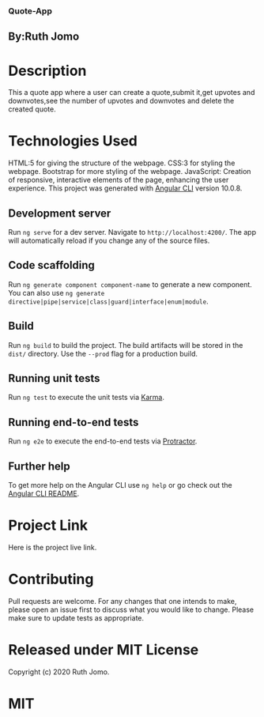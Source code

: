 ### Quote-App
## By:Ruth Jomo

# Description
This a quote app where a user can create a quote,submit it,get upvotes and downvotes,see the number of upvotes and downvotes and delete the created quote.

# Technologies Used

HTML:5 for giving the structure of the webpage.
CSS:3 for styling the webpage.
Bootstrap for more styling of the webpage.
JavaScript: Creation of responsive, interactive elements of the page, enhancing the user experience.
This project was generated with [Angular CLI](https://github.com/angular/angular-cli) version 10.0.8.

## Development server

Run `ng serve` for a dev server. Navigate to `http://localhost:4200/`. The app will automatically reload if you change any of the source files.

## Code scaffolding

Run `ng generate component component-name` to generate a new component. You can also use `ng generate directive|pipe|service|class|guard|interface|enum|module`.

## Build

Run `ng build` to build the project. The build artifacts will be stored in the `dist/` directory. Use the `--prod` flag for a production build.

## Running unit tests

Run `ng test` to execute the unit tests via [Karma](https://karma-runner.github.io).

## Running end-to-end tests

Run `ng e2e` to execute the end-to-end tests via [Protractor](http://www.protractortest.org/).

## Further help

To get more help on the Angular CLI use `ng help` or go check out the [Angular CLI README](https://github.com/angular/angular-cli/blob/master/README.md).

# Project Link
Here is the project live link.

# Contributing
Pull requests are welcome. For any changes that one intends to make, please open an issue first to discuss what you would like to change.
Please make sure to update tests as appropriate.

# Released under MIT License
Copyright (c) 2020 Ruth Jomo.

# MIT